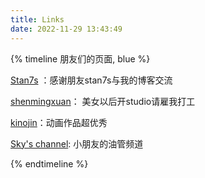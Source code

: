 ```yaml
---
title: Links
date: 2022-11-29 13:43:49
---
```


{% timeline 朋友们的页面, blue %}
<!-- timeline -->
[Stan7s](https://stan7s.github.io/blog/) ：感谢朋友stan7s与我的博客交流
<!-- endtimeline -->
<!-- timeline  -->
[shenmingxuan](https://shenmingxuan.net/)： 美女以后开studio请雇我打工
<!-- endtimeline -->
<!-- timeline  -->
[kinojin](https://www.kinojin.com/)：动画作品超优秀
<!-- endtimeline -->
<!-- timeline  -->
[Sky's channel](https://www.youtube.com/@skyzhou3114): 小朋友的油管频道
<!-- endtimeline -->
{% endtimeline %}